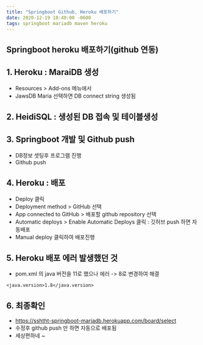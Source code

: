 ```yaml
---
title: "Springboot Github, Heroku 배포하기"
date: 2020-12-19 18:49:00 -0600
tags: springboot mariadb maven heroku
---
```

## Springboot heroku 배포하기(github 연동)

## 1. Heroku : MaraiDB 생성
* Resources > Add-ons 메뉴에서
* JawsDB Maria 선택하면 DB connect string 생성됨

## 2. HeidiSQL : 생성된 DB 접속 및 테이블생성

## 3. Springboot 개발 및 Github push
* DB정보 셋팅후 프로그램 진행
* Github push

## 4. Heroku : 배포
* Deploy 클릭
* Deployment method > GitHub 선택
* App connected to GitHub > 배포할 github repository 선택
* Automatic deploys > Enable Automatic Deploys 클릭 : 깃허브 push 하면 자동배포
* Manual deploy 클릭하여 배포진행

## 5. Heroku 배포 에러 발생했던 것
* pom.xml 의 java 버전을 11로 했으나 에러 -> 8로 변경하여 해결
```
<java.version>1.8</java.version>
```
## 6. 최종확인
* <https://sshtht-springboot-mariadb.herokuapp.com/board/select>
* 수정후 github push 만 하면 자동으로 배포됨
* 세상편하네 ~

